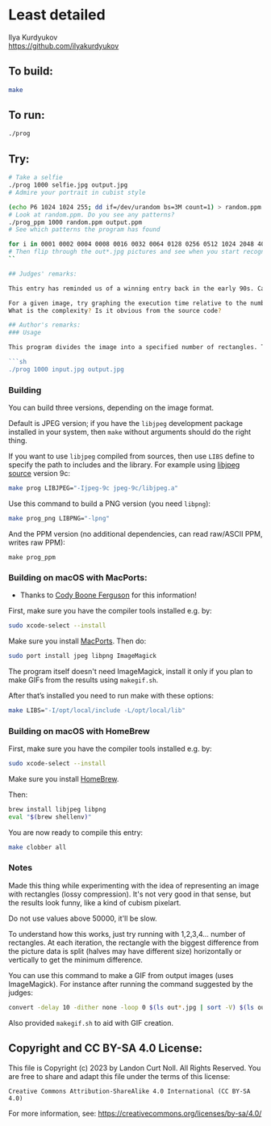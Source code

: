 # Least detailed

Ilya Kurdyukov\
<https://github.com/ilyakurdyukov>

## To build:

```sh
make
```

## To run:

```sh
./prog
```

## Try:

```sh
# Take a selfie
./prog 1000 selfie.jpg output.jpg
# Admire your portrait in cubist style

(echo P6 1024 1024 255; dd if=/dev/urandom bs=3M count=1) > random.ppm
# Look at random.ppm. Do you see any patterns?
./prog_ppm 1000 random.ppm output.ppm
# See which patterns the program has found

for i in 0001 0002 0004 0008 0016 0032 0064 0128 0256 0512 1024 2048 4096 8192 ; do ./prog $i sample.jpg out$i.jpg; done
# Then flip through the out*.jpg pictures and see when you start recognizing the image.
``

## Judges' remarks:

This entry has reminded us of a winning entry back in the early 90s. Can you guess which one?

For a given image, try graphing the execution time relative to the number of rectangles.
What is the complexity? Is it obvious from the source code?

## Author's remarks:
### Usage

This program divides the image into a specified number of rectangles. This process is content aware, so algorithm tries to match most of the information. However, it doesn't find the best theoretically possible layout.

```sh
./prog 1000 input.jpg output.jpg
```

### Building

You can build three versions, depending on the image format.

Default is JPEG version; if you have the `libjpeg` development package installed
in your system, then `make` without arguments should do the right thing.

If you want to use `libjpeg` compiled from sources, then use `LIBS` define to
specify the path to includes and the library.  For example using
[libjpeg source](https://mac-dev-env.patrickbougie.com/libjpeg/) version 9c:

```sh
make prog LIBJPEG="-Ijpeg-9c jpeg-9c/libjpeg.a"
```

Use this command to build a PNG version (you need `libpng`):

```sh
make prog_png LIBPNG="-lpng"
```

And the PPM version (no additional dependencies, can read raw/ASCII PPM, writes raw PPM):

```
make prog_ppm
```

### Building on macOS with MacPorts:

- Thanks to [Cody Boone Ferguson](/winners.html#Cody_Boone_Ferguson) for this information!

First, make sure you have the compiler tools installed e.g. by:

```sh
sudo xcode-select --install
```

Make sure you install [MacPorts](https://www.macports.org/install.php). Then do:

```sh
sudo port install jpeg libpng ImageMagick
```

The program itself doesn't need ImageMagick, install it only if you plan to make GIFs from the results using `makegif.sh`.

After that’s installed you need to run make with these options:

```sh
make LIBS="-I/opt/local/include -L/opt/local/lib"
```

### Building on macOS with HomeBrew

First, make sure you have the compiler tools installed e.g. by:

```sh
sudo xcode-select --install
```

Make sure you install [HomeBrew](https://brew.sh).

Then:

```sh
brew install libjpeg libpng
eval "$(brew shellenv)"
```

You are now ready to compile this entry:

```sh
make clobber all
```

### Notes

Made this thing while experimenting with the idea of representing an image with
rectangles (lossy compression). It's not very good in that sense, but the
results look funny, like a kind of cubism pixelart.

Do not use values above 50000, it'll be slow.

To understand how this works, just try running with 1,2,3,4... number of
rectangles. At each iteration, the rectangle with the biggest difference from
the picture data is split (halves may have different size) horizontally or
vertically to get the minimum difference.

You can use this command to make a GIF from output images (uses ImageMagick).
For instance after running the command suggested by the judges:

```sh
convert -delay 10 -dither none -loop 0 $(ls out*.jpg | sort -V) $(ls out*.jpg | sort -rV) +map out.gif
```

Also provided `makegif.sh` to aid with GIF creation.

## Copyright and CC BY-SA 4.0 License:

This file is Copyright (c) 2023 by Landon Curt Noll.  All Rights Reserved.
You are free to share and adapt this file under the terms of this license:

    Creative Commons Attribution-ShareAlike 4.0 International (CC BY-SA 4.0)

For more information, see: https://creativecommons.org/licenses/by-sa/4.0/

